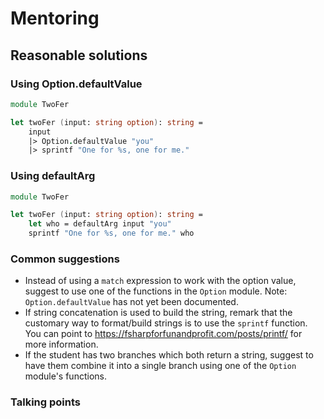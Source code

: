 # Mentoring

## Reasonable solutions

### Using Option.defaultValue

```fsharp
module TwoFer

let twoFer (input: string option): string = 
    input
    |> Option.defaultValue "you"
    |> sprintf "One for %s, one for me."
```

### Using defaultArg

```fsharp
module TwoFer

let twoFer (input: string option): string =
    let who = defaultArg input "you"
    sprintf "One for %s, one for me." who
```

### Common suggestions

- Instead of using a `match` expression to work with the option value, suggest to use one of the functions in the `Option` module. Note: `Option.defaultValue` has not yet been documented.
- If string concatenation is used to build the string, remark that the customary way to format/build strings is to use the `sprintf` function. You can point to https://fsharpforfunandprofit.com/posts/printf/ for more information.
- If the student has two branches which both return a string, suggest to have them combine it into a single branch using one of the `Option` module's functions.

### Talking points
